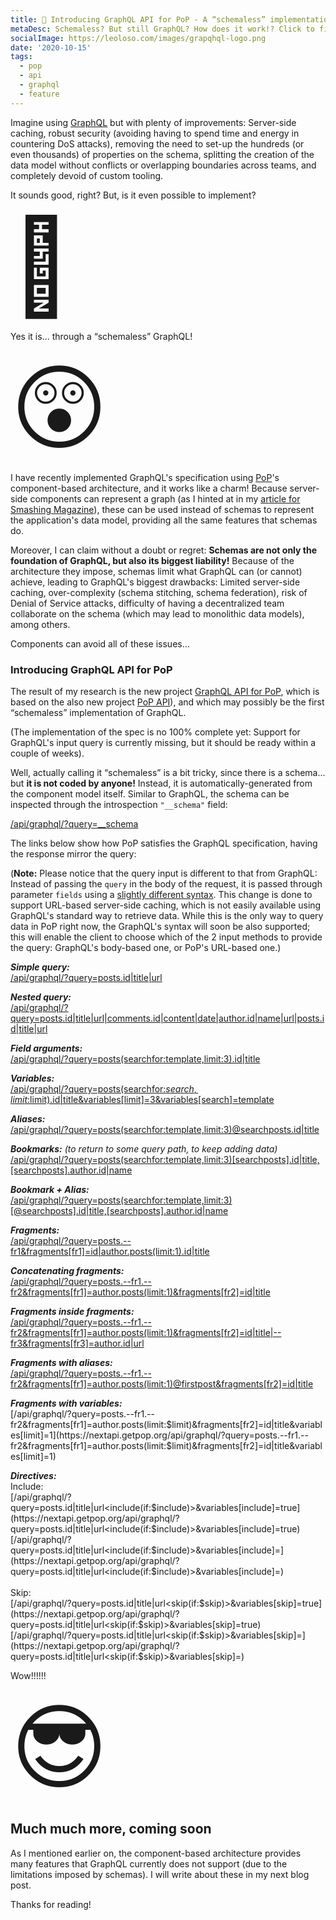 ```yaml
---
title: 🚀 Introducing GraphQL API for PoP - A “schemaless” implementation of GraphQL through components
metaDesc: Schemaless? But still GraphQL? How does it work!? Click to find out!
socialImage: https://leoloso.com/images/grapqhql-logo.png
date: '2020-10-15'
tags:
  - pop
  - api
  - graphql
  - feature
---
```


Imagine using [GraphQL](https://graphql.org) but with plenty of improvements: Server-side caching, robust security (avoiding having to spend time and energy in countering DoS attacks), removing the need to set-up the hundreds (or even thousands) of properties on the schema, splitting the creation of the data model without conflicts or overlapping boundaries across teams, and completely devoid of custom tooling. 

It sounds good, right? But, is it even possible to implement?

<span style="font-size: 150px;">🤔</span>

Yes it is... through a “schemaless” GraphQL!

<span style="font-size: 150px;">😲</span>

I have recently implemented GraphQL's specification using [PoP](https://github.com/leoloso/PoP)'s component-based architecture, and it works like a charm! Because server-side components can represent a graph (as I hinted at in my [article for Smashing Magazine](https://www.smashingmagazine.com/2019/01/introducing-component-based-api/)), these can be used instead of schemas to represent the application's data model, providing all the same features that schemas do.

Moreover, I can claim without a doubt or regret: **Schemas are not only the foundation of GraphQL, but also its biggest liability!** Because of the architecture they impose, schemas limit what GraphQL can (or cannot) achieve, leading to GraphQL's biggest drawbacks: Limited server-side caching, over-complexity (schema stitching, schema federation), risk of Denial of Service attacks, difficulty of having a decentralized team collaborate on the schema (which may lead to monolithic data models), among others. 

Components can avoid all of these issues...

### Introducing GraphQL API for PoP

The result of my research is the new project [GraphQL API for PoP](https://github.com/getpop/api-graphql), which is based on the also new project [PoP API](https://github.com/getpop/api)), and which may possibly be the first “schemaless” implementation of GraphQL. 

(The implementation of the spec is no 100% complete yet: Support for GraphQL's input query is currently missing, but it should be ready within a couple of weeks).

Well, actually calling it “schemaless” is a bit tricky, since there is a schema... but **it is not coded by anyone!** Instead, it is automatically-generated from the component model itself. Similar to GraphQL, the schema can be inspected through the introspection `"__schema"` field:

[/api/graphql/?query=__schema](https://nextapi.getpop.org/api/graphql/?query=__schema)

The links below show how PoP satisfies the GraphQL specification, having the response mirror the query:

(**Note:** Please notice that the query input is different to that from GraphQL: Instead of passing the `query` in the body of the request, it is passed through parameter `fields` using a [slightly different syntax](https://github.com/getpop/api#query-syntax). This change is done to support URL-based server-side caching, which is not easily available using GraphQL's standard way to retrieve data. While this is the only way to query data in PoP right now, the GraphQL's syntax will soon be also supported; this will enable the client to choose which of the 2 input methods to provide the query: GraphQL's body-based one, or PoP's URL-based one.)

_**Simple query:**_<br/>
[/api/graphql/?query=posts.id|title|url](https://nextapi.getpop.org/api/graphql/?query=posts.id|title|url)

_**Nested query:**_<br/>
[/api/graphql/?query=posts.id|title|url|comments.id|content|date|author.id|name|url|posts.id|title|url](https://nextapi.getpop.org/api/graphql/?query=posts.id|title|url|comments.id|content|date|author.id|name|url|posts.id|title|url)

_**Field arguments:**_<br/>
[/api/graphql/?query=posts(searchfor:template,limit:3).id|title](https://nextapi.getpop.org/api/graphql/?query=posts(searchfor:template,limit:3).id|title)

_**Variables:**_<br/>
[/api/graphql/?query=posts(searchfor:$search,limit:$limit).id|title&variables[limit]=3&variables[search]=template](https://nextapi.getpop.org/api/graphql/?query=posts(searchfor:$search,limit:$limit).id|title&variables[limit]=3&variables[search]=template)

_**Aliases:**_<br/>
[/api/graphql/?query=posts(searchfor:template,limit:3)@searchposts.id|title](https://nextapi.getpop.org/api/graphql/?query=posts(searchfor:template,limit:3)@searchposts.id|title)

_**Bookmarks:** (to return to some query path, to keep adding data)_<br/>
[/api/graphql/?query=posts(searchfor:template,limit:3)[searchposts].id|title,[searchposts].author.id|name](https://nextapi.getpop.org/api/graphql/?query=posts(searchfor:template,limit:3)[searchposts].id|title,[searchposts].author.id|name)

_**Bookmark + Alias:**_<br/>
[/api/graphql/?query=posts(searchfor:template,limit:3)[@searchposts].id|title,[searchposts].author.id|name](https://nextapi.getpop.org/api/graphql/?query=posts(searchfor:template,limit:3)[@searchposts].id|title,[searchposts].author.id|name)

_**Fragments:**_<br/>
[/api/graphql/?query=posts.--fr1&fragments[fr1]=id|author.posts(limit:1).id|title](https://nextapi.getpop.org/api/graphql/?query=posts.--fr1&fragments[fr1]=id|author.posts(limit:1).id|title)

_**Concatenating fragments:**_<br/>
[/api/graphql/?query=posts.--fr1.--fr2&fragments[fr1]=author.posts(limit:1)&fragments[fr2]=id|title](https://nextapi.getpop.org/api/graphql/?query=posts.--fr1.--fr2&fragments[fr1]=author.posts(limit:1)&fragments[fr2]=id|title)

_**Fragments inside fragments:**_<br/>
[/api/graphql/?query=posts.--fr1.--fr2&fragments[fr1]=author.posts(limit:1)&fragments[fr2]=id|title|--fr3&fragments[fr3]=author.id|url](https://nextapi.getpop.org/api/graphql/?query=posts.--fr1.--fr2&fragments[fr1]=author.posts(limit:1)&fragments[fr2]=id|title|--fr3&fragments[fr3]=author.id|url)

_**Fragments with aliases:**_<br/>
[/api/graphql/?query=posts.--fr1.--fr2&fragments[fr1]=author.posts(limit:1)@firstpost&fragments[fr2]=id|title](https://nextapi.getpop.org/api/graphql/?query=posts.--fr1.--fr2&fragments[fr1]=author.posts(limit:1)@firstpost&fragments[fr2]=id|title)

_**Fragments with variables:**_<br/>
[/api/graphql/?query=posts.--fr1.--fr2&fragments[fr1]=author.posts(limit:$limit)&fragments[fr2]=id|title&variables[limit]=1](https://nextapi.getpop.org/api/graphql/?query=posts.--fr1.--fr2&fragments[fr1]=author.posts(limit:$limit)&fragments[fr2]=id|title&variables[limit]=1)

_**Directives:**_<br/>
Include:<br/>
[/api/graphql/?query=posts.id|title|url<include(if:$include)>&variables[include]=true](https://nextapi.getpop.org/api/graphql/?query=posts.id|title|url<include(if:$include)>&variables[include]=true)<br/>
[/api/graphql/?query=posts.id|title|url<include(if:$include)>&variables[include]=](https://nextapi.getpop.org/api/graphql/?query=posts.id|title|url<include(if:$include)>&variables[include]=)<br/><br/>
Skip:<br/>
[/api/graphql/?query=posts.id|title|url<skip(if:$skip)>&variables[skip]=true](https://nextapi.getpop.org/api/graphql/?query=posts.id|title|url<skip(if:$skip)>&variables[skip]=true)<br/>
[/api/graphql/?query=posts.id|title|url<skip(if:$skip)>&variables[skip]=](https://nextapi.getpop.org/api/graphql/?query=posts.id|title|url<skip(if:$skip)>&variables[skip]=)

Wow!!!!!!

<span style="font-size: 150px;">😎</span>

## Much much more, coming soon

As I mentioned earlier on, the component-based architecture provides many features that GraphQL currently does not support (due to the limitations imposed by schemas). I will write about these in my next blog post. 

Thanks for reading!

